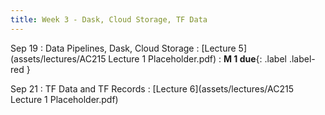 ```yaml
---
title: Week 3 - Dask, Cloud Storage, TF Data 
---
```


Sep 19
: Data Pipelines, Dask, Cloud Storage 
  : [Lecture 5](assets/lectures/AC215 Lecture 1 Placeholder.pdf)
: **M 1 due**{: .label .label-red }

Sep 21
: TF Data and TF Records
  : [Lecture 6](assets/lectures/AC215 Lecture 1 Placeholder.pdf)